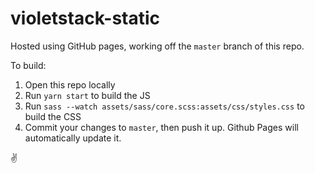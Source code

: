 # violetstack-static

Hosted using GitHub pages, working off the `master` branch of this repo.

To build:

  1. Open this repo locally
  2. Run `yarn start` to build the JS
  3. Run `sass --watch assets/sass/core.scss:assets/css/styles.css` to build the CSS
  4. Commit your changes to `master`, then push it up. Github Pages will automatically update it.

✌️
